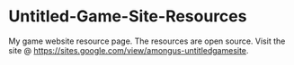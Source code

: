 # Untitled-Game-Site-Resources
My game website resource page. The resources are open source. Visit the site @ https://sites.google.com/view/amongus-untitledgamesite.
